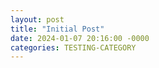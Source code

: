```yaml
---
layout: post
title: "Initial Post"
date: 2024-01-07 20:16:00 -0000
categories: TESTING-CATEGORY
---
```


